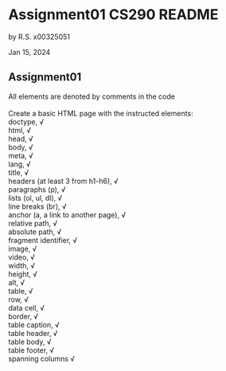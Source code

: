 # Assignment01 CS290 README  
by R.S. x00325051

Jan 15, 2024  

## Assignment01  
All elements are denoted by comments in the code  
&nbsp;  
Create a basic HTML page with the instructed elements:    
  doctype,    √  
  html,       √  
  head,       √  
  body,       √  
  meta,       √  
  lang,       √  
  title,      √  
  headers (at least 3 from h1-h6),      √  
  paragraphs (p),                       √  
  lists (ol, ul, dl),                   √  
  line breaks (br),                     √  
  anchor (a, a link to another page),   √  
  relative path,                        √  
  absolute path,                        √  
  fragment identifier,                  √  
  image,                 √  
  video,                 √  
  width,                 √  
  height,                √  
  alt,                   √  
  table,                 √  
  row,                   √  
  data cell,             √  
  border,                √  
  table caption,         √  
  table header,          √  
  table body,            √  
  table footer,          √  
  spanning columns       √  


&nbsp;  
&nbsp;  
&nbsp;  
&nbsp;  
&nbsp;  
----------------------------------

